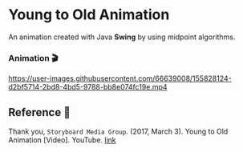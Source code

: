 # Young to Old Animation 
An animation created with Java **Swing** by using midpoint algorithms.

### Animation 🎬
https://user-images.githubusercontent.com/66639008/155828124-d2bf5714-2bd8-4bd5-9788-bb8e074fc19e.mp4

## Reference 📎
Thank you, 
`Storyboard Media Group`. (2017, March 3). Young to Old Animation [Video]. YouTube. [link](https://www.youtube.com/watch?v=pTl-sS0iOrc)
